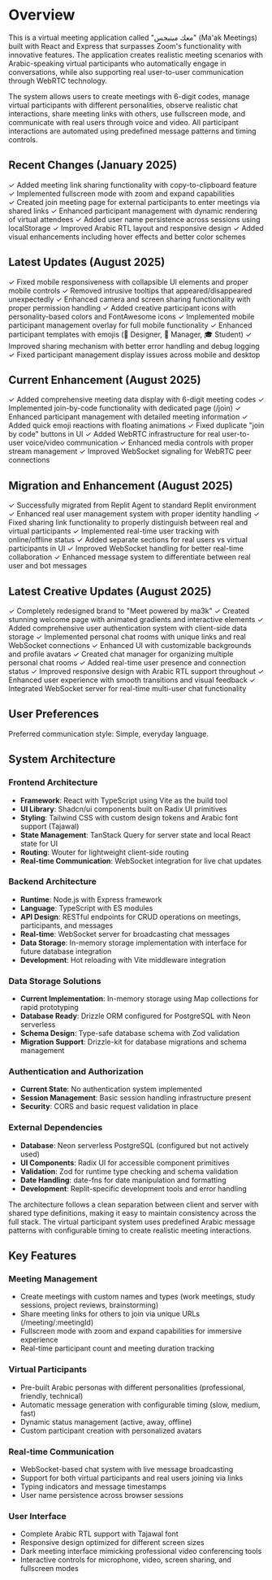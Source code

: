 # Overview

This is a virtual meeting application called "معك ميتيجس" (Ma'ak Meetings) built with React and Express that surpasses Zoom's functionality with innovative features. The application creates realistic meeting scenarios with Arabic-speaking virtual participants who automatically engage in conversations, while also supporting real user-to-user communication through WebRTC technology.

The system allows users to create meetings with 6-digit codes, manage virtual participants with different personalities, observe realistic chat interactions, share meeting links with others, use fullscreen mode, and communicate with real users through voice and video. All participant interactions are automated using predefined message patterns and timing controls.

## Recent Changes (January 2025)

✓ Added meeting link sharing functionality with copy-to-clipboard feature
✓ Implemented fullscreen mode with zoom and expand capabilities  
✓ Created join meeting page for external participants to enter meetings via shared links
✓ Enhanced participant management with dynamic rendering of virtual attendees
✓ Added user name persistence across sessions using localStorage
✓ Improved Arabic RTL layout and responsive design
✓ Added visual enhancements including hover effects and better color schemes

## Latest Updates (August 2025)

✓ Fixed mobile responsiveness with collapsible UI elements and proper mobile controls
✓ Removed intrusive tooltips that appeared/disappeared unexpectedly
✓ Enhanced camera and screen sharing functionality with proper permission handling
✓ Added creative participant icons with personality-based colors and FontAwesome icons
✓ Implemented mobile participant management overlay for full mobile functionality
✓ Enhanced participant templates with emojis (🎨 Designer, 👔 Manager, 🎓 Student)
✓ Improved sharing mechanism with better error handling and debug logging
✓ Fixed participant management display issues across mobile and desktop

## Current Enhancement (August 2025)

✓ Added comprehensive meeting data display with 6-digit meeting codes
✓ Implemented join-by-code functionality with dedicated page (/join)
✓ Enhanced participant management with detailed meeting information
✓ Added quick emoji reactions with floating animations
✓ Fixed duplicate "join by code" buttons in UI
✓ Added WebRTC infrastructure for real user-to-user voice/video communication
✓ Enhanced media controls with proper stream management
✓ Improved WebSocket signaling for WebRTC peer connections

## Migration and Enhancement (August 2025)

✓ Successfully migrated from Replit Agent to standard Replit environment
✓ Enhanced real user management system with proper identity handling
✓ Fixed sharing link functionality to properly distinguish between real and virtual participants
✓ Implemented real-time user tracking with online/offline status
✓ Added separate sections for real users vs virtual participants in UI
✓ Improved WebSocket handling for better real-time collaboration
✓ Enhanced message system to differentiate between real user and bot messages

## Latest Creative Updates (August 2025)

✓ Completely redesigned brand to "Meet powered by ma3k" 
✓ Created stunning welcome page with animated gradients and interactive elements
✓ Added comprehensive user authentication system with client-side data storage
✓ Implemented personal chat rooms with unique links and real WebSocket connections
✓ Enhanced UI with customizable backgrounds and profile avatars
✓ Created chat manager for organizing multiple personal chat rooms
✓ Added real-time user presence and connection status
✓ Improved responsive design with Arabic RTL support throughout
✓ Enhanced user experience with smooth transitions and visual feedback
✓ Integrated WebSocket server for real-time multi-user chat functionality

## User Preferences

Preferred communication style: Simple, everyday language.

## System Architecture

### Frontend Architecture
- **Framework**: React with TypeScript using Vite as the build tool
- **UI Library**: Shadcn/ui components built on Radix UI primitives
- **Styling**: Tailwind CSS with custom design tokens and Arabic font support (Tajawal)
- **State Management**: TanStack Query for server state and local React state for UI
- **Routing**: Wouter for lightweight client-side routing
- **Real-time Communication**: WebSocket integration for live chat updates

### Backend Architecture
- **Runtime**: Node.js with Express framework
- **Language**: TypeScript with ES modules
- **API Design**: RESTful endpoints for CRUD operations on meetings, participants, and messages
- **Real-time**: WebSocket server for broadcasting chat messages
- **Data Storage**: In-memory storage implementation with interface for future database integration
- **Development**: Hot reloading with Vite middleware integration

### Data Storage Solutions
- **Current Implementation**: In-memory storage using Map collections for rapid prototyping
- **Database Ready**: Drizzle ORM configured for PostgreSQL with Neon serverless
- **Schema Design**: Type-safe database schema with Zod validation
- **Migration Support**: Drizzle-kit for database migrations and schema management

### Authentication and Authorization
- **Current State**: No authentication system implemented
- **Session Management**: Basic session handling infrastructure present
- **Security**: CORS and basic request validation in place

### External Dependencies
- **Database**: Neon serverless PostgreSQL (configured but not actively used)
- **UI Components**: Radix UI for accessible component primitives
- **Validation**: Zod for runtime type checking and schema validation
- **Date Handling**: date-fns for date manipulation and formatting
- **Development**: Replit-specific development tools and error handling

The architecture follows a clean separation between client and server with shared type definitions, making it easy to maintain consistency across the full stack. The virtual participant system uses predefined Arabic message patterns with configurable timing to create realistic meeting interactions.

## Key Features

### Meeting Management
- Create meetings with custom names and types (work meetings, study sessions, project reviews, brainstorming)
- Share meeting links for others to join via unique URLs (/meeting/:meetingId)
- Fullscreen mode with zoom and expand capabilities for immersive experience
- Real-time participant count and meeting duration tracking

### Virtual Participants
- Pre-built Arabic personas with different personalities (professional, friendly, technical)
- Automatic message generation with configurable timing (slow, medium, fast)
- Dynamic status management (active, away, offline)
- Custom participant creation with personalized avatars

### Real-time Communication
- WebSocket-based chat system with live message broadcasting
- Support for both virtual participants and real users joining via links
- Typing indicators and message timestamps
- User name persistence across browser sessions

### User Interface
- Complete Arabic RTL support with Tajawal font
- Responsive design optimized for different screen sizes
- Dark meeting interface mimicking professional video conferencing tools
- Interactive controls for microphone, video, screen sharing, and fullscreen modes
